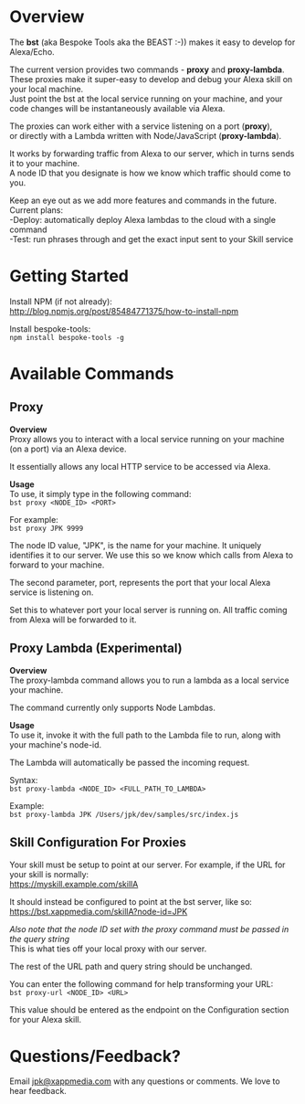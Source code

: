 # Overview
The **bst** (aka Bespoke Tools aka the BEAST :-)) makes it easy to develop for Alexa/Echo.  
  
The current version provides two commands - **proxy** and **proxy-lambda**.  
These proxies make it super-easy to develop and debug your Alexa skill on your local machine.  
Just point the bst at the local service running on your machine, and your code changes will be instantaneously available via Alexa.  
  
The proxies can work either with a service listening on a port (**proxy**),  
or directly with a Lambda written with Node/JavaScript (**proxy-lambda**).
  
It works by forwarding traffic from Alexa to our server, which in turns sends it to your machine.  
A node ID that you designate is how we know which traffic should come to you.    

Keep an eye out as we add more features and commands in the future. Current plans:  
-Deploy: automatically deploy Alexa lambdas to the cloud with a single command  
-Test: run phrases through and get the exact input sent to your Skill service

# Getting Started
Install NPM (if not already):  
http://blog.npmjs.org/post/85484771375/how-to-install-npm

Install bespoke-tools:  
`npm install bespoke-tools -g`

# Available Commands
## Proxy
**Overview**  
Proxy allows you to interact with a local service running on your machine (on a port) via an Alexa device.  

It essentially allows any local HTTP service to be accessed via Alexa.

**Usage**  
To use, it simply type in the following command:  
`bst proxy <NODE_ID> <PORT>`

For example:  
`bst proxy JPK 9999`

The node ID value, "JPK", is the name for your machine. It uniquely identifies it to our server.
We use this so we know which calls from Alexa to forward to your machine.

The second parameter, port, represents the port that your local Alexa service is listening on.

Set this to whatever port your local server is running on. All traffic coming from Alexa will be forwarded to it.

## Proxy Lambda (Experimental)
**Overview**  
The proxy-lambda command allows you to run a lambda as a local service your machine.

The command currently only supports Node Lambdas.

**Usage**  
To use it, invoke it with the full path to the Lambda file to run, along with your machine's node-id.

The Lambda will automatically be passed the incoming request.

Syntax:  
`bst proxy-lambda <NODE_ID> <FULL_PATH_TO_LAMBDA>`

Example:  
`bst proxy-lambda JPK /Users/jpk/dev/samples/src/index.js`

## Skill Configuration For Proxies
Your skill must be setup to point at our server. For example, if the URL for your skill is normally:  
https://myskill.example.com/skillA

It should instead be configured to point at the bst server, like so:  
https://bst.xappmedia.com/skillA?node-id=JPK

_Also note that the node ID set with the proxy command must be passed in the query string_  
This is what ties off your local proxy with our server.  

The rest of the URL path and query string should be unchanged.

You can enter the following command for help transforming your URL:  
`bst proxy-url <NODE_ID> <URL>`

This value should be entered as the endpoint on the Configuration section for your Alexa skill.

# Questions/Feedback?
Email jpk@xappmedia.com with any questions or comments. We love to hear feedback.